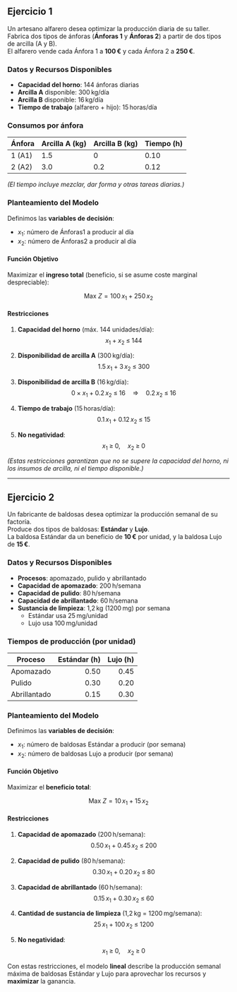 ## Ejercicio 1

Un artesano alfarero desea optimizar la producción diaria de su taller.  
Fabrica dos tipos de ánforas (**Ánforas 1** y **Ánforas 2**) a partir de dos tipos de arcilla (A y B).  
El alfarero vende cada Ánfora 1 a **100 €** y cada Ánfora 2 a **250 €**.  

### Datos y Recursos Disponibles

- **Capacidad del horno**: 144 ánforas diarias  
- **Arcilla A** disponible: 300 kg/día  
- **Arcilla B** disponible: 16 kg/día  
- **Tiempo de trabajo** (alfarero + hijo): 15 horas/día  

### Consumos por ánfora

| Ánfora   | Arcilla A (kg) | Arcilla B (kg) | Tiempo (h) |
|---------|----------------|----------------|------------|
| 1 (A1)  | 1.5            | 0              | 0.10       |
| 2 (A2)  | 3.0            | 0.2            | 0.12       |

*(El tiempo incluye mezclar, dar forma y otras tareas diarias.)*

### Planteamiento del Modelo

Definimos las **variables de decisión**:

- $x_1$: número de Ánforas1 a producir al día  
- $x_2$: número de Ánforas2 a producir al día  

#### Función Objetivo

Maximizar el **ingreso total** (beneficio, si se asume coste marginal despreciable):

$$
\text{Max } Z = 100\,x_1 \;+\; 250\,x_2
$$

#### Restricciones

1. **Capacidad del horno** (máx. 144 unidades/día):  
   $$
   x_1 \;+\; x_2 \;\le\; 144
   $$

2. **Disponibilidad de arcilla A** (300 kg/día):  
   $$
   1.5\,x_1 \;+\; 3\,x_2 \;\le\; 300
   $$

3. **Disponibilidad de arcilla B** (16 kg/día):  
   $$
   0 \times x_1 \;+\; 0.2\,x_2 \;\le\; 16
   \quad\Longrightarrow\quad
   0.2\,x_2 \;\le\; 16
   $$

4. **Tiempo de trabajo** (15 horas/día):  
   $$
   0.1\,x_1 \;+\; 0.12\,x_2 \;\le\; 15
   $$

5. **No negatividad**:  
   $$
   x_1 \;\ge\; 0,\quad x_2 \;\ge\; 0
   $$

*(Estas restricciones garantizan que no se supere la capacidad del horno, ni los insumos de arcilla, ni el tiempo disponible.)*

---

## Ejercicio 2

Un fabricante de baldosas desea optimizar la producción semanal de su factoría.  
Produce dos tipos de baldosas: **Estándar** y **Lujo**.  
La baldosa Estándar da un beneficio de **10 €** por unidad, y la baldosa Lujo de **15 €**.

### Datos y Recursos Disponibles

- **Procesos**: apomazado, pulido y abrillantado  
- **Capacidad de apomazado**: 200 h/semana  
- **Capacidad de pulido**: 80 h/semana  
- **Capacidad de abrillantado**: 60 h/semana  
- **Sustancia de limpieza**: 1,2 kg (1200 mg) por semana  
  - Estándar usa 25 mg/unidad  
  - Lujo usa 100 mg/unidad  

### Tiempos de producción (por unidad)

| Proceso      | Estándar (h) | Lujo (h) |
|--------------|-------------:|---------:|
| Apomazado    | 0.50         | 0.45     |
| Pulido       | 0.30         | 0.20     |
| Abrillantado | 0.15         | 0.30     |

### Planteamiento del Modelo

Definimos las **variables de decisión**:

- $x_1$: número de baldosas Estándar a producir (por semana)  
- $x_2$: número de baldosas Lujo a producir (por semana)  

#### Función Objetivo

Maximizar el **beneficio total**:

$$
\text{Max } Z = 10\,x_1 \;+\; 15\,x_2
$$

#### Restricciones

1. **Capacidad de apomazado** (200 h/semana):  
   $$
   0.50\,x_1 \;+\; 0.45\,x_2 \;\le\; 200
   $$

2. **Capacidad de pulido** (80 h/semana):  
   $$
   0.30\,x_1 \;+\; 0.20\,x_2 \;\le\; 80
   $$

3. **Capacidad de abrillantado** (60 h/semana):  
   $$
   0.15\,x_1 \;+\; 0.30\,x_2 \;\le\; 60
   $$

4. **Cantidad de sustancia de limpieza** (1,2 kg = 1200 mg/semana):  
   $$
   25\,x_1 \;+\; 100\,x_2 \;\le\; 1200
   $$

5. **No negatividad**:
   $$
   x_1 \;\ge\; 0,\quad x_2 \;\ge\; 0
   $$

Con estas restricciones, el modelo **lineal** describe la producción semanal máxima de baldosas Estándar y Lujo para aprovechar los recursos y **maximizar** la ganancia.
